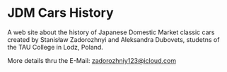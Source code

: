 # JDM Cars History
A web site about the history of Japanese Domestic Market classic cars created by Stanisław Zadorozhnyi and Aleksandra Dubovets, studetns of the TAU College in Lodz, Poland.

More details thru the E-Mail: zadorozhniy123@icloud.com
